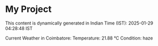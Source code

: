 # My Project

This content is dynamically generated in Indian Time (IST): 2025-01-29 04:28:48 IST


Current Weather in Coimbatore:
Temperature: 21.88 °C
Condition: haze
